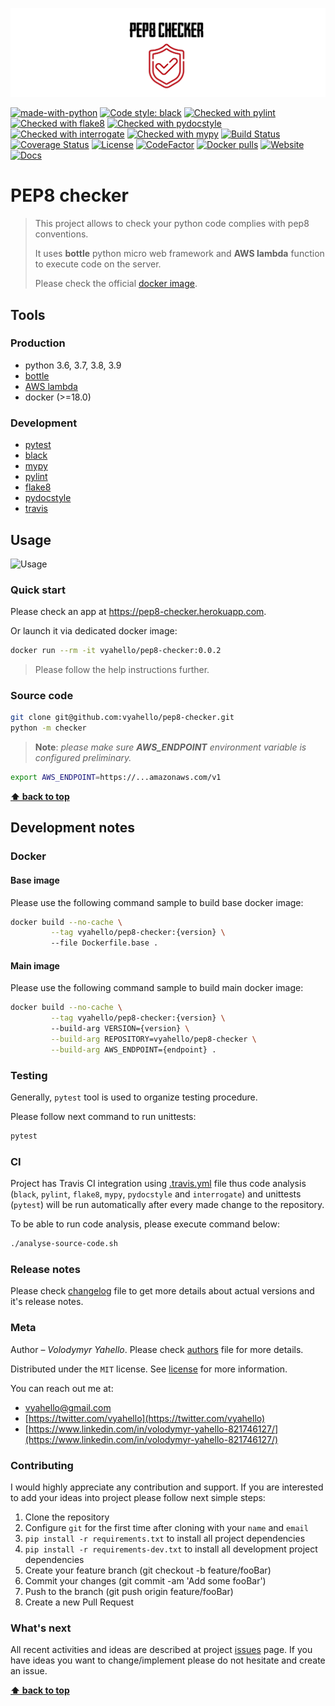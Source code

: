 ![Screenshot](media/logo.png)

[![made-with-python](https://img.shields.io/badge/Made%20with-Python-1f425f.svg)](https://www.python.org/)
[![Code style: black](https://img.shields.io/badge/code%20style-black-000000.svg)](https://github.com/psf/black)
[![Checked with pylint](https://img.shields.io/badge/pylint-checked-blue)](https://www.pylint.org)
[![Checked with flake8](https://img.shields.io/badge/flake8-checked-blue)](http://flake8.pycqa.org/)
[![Checked with pydocstyle](https://img.shields.io/badge/pydocstyle-checked-yellowgreen)](http://www.pydocstyle.org/)
[![Checked with interrogate](https://img.shields.io/badge/interrogate-checked-yellowgreen)](https://interrogate.readthedocs.io/en/latest/)
[![Checked with mypy](http://www.mypy-lang.org/static/mypy_badge.svg)](http://mypy-lang.org/)
[![Build Status](https://travis-ci.org/vyahello/pep8-checker.svg?branch=master)](https://travis-ci.org/vyahello/pep8-checker)
[![Coverage Status](https://coveralls.io/repos/github/vyahello/pep8-checker/badge.svg?branch=master)](https://coveralls.io/github/vyahello/pep8-checker?branch=master)
[![License](https://img.shields.io/badge/license-MIT-green.svg)](LICENSE.md)
[![CodeFactor](https://www.codefactor.io/repository/github/vyahello/pep8-checker/badge)](https://www.codefactor.io/repository/github/vyahello/pep8-checker)
[![Docker pulls](https://img.shields.io/docker/pulls/vyahello/pep8-checker.svg)](https://hub.docker.com/repository/docker/vyahello/pep8-checker)
[![Website](https://img.shields.io/website?url=https%3A%2F%2Fpep8-checker.herokuapp.com)](https://pep8-checker.herokuapp.com)
[![Docs](https://img.shields.io/badge/docs-github-orange)](https://vyahello.github.io/pep8-checker)

# PEP8 checker

> This project allows to check your python code complies with pep8 conventions.
> 
> It uses **bottle** python micro web framework and **AWS lambda** function to execute code on the server.
>
> Please check the official [docker image](https://hub.docker.com/repository/docker/vyahello/pep8-checker).

## Tools

### Production

- python 3.6, 3.7, 3.8, 3.9
- [bottle](https://bottlepy.org/docs/dev/tutorial.html)
- [AWS lambda](https://aws.amazon.com/)
- docker (>=18.0)

### Development

- [pytest](https://pypi.org/project/pytest/)
- [black](https://black.readthedocs.io/en/stable/)
- [mypy](http://mypy.readthedocs.io/en/latest)
- [pylint](https://www.pylint.org/)
- [flake8](http://flake8.pycqa.org/en/latest/)
- [pydocstyle](https://github.com/PyCQA/pydocstyle)
- [travis](https://travis-ci.org/)

## Usage
![Usage](media/demo.gif)

### Quick start
Please check an app at https://pep8-checker.herokuapp.com.

Or launch it via dedicated docker image:
```bash
docker run --rm -it vyahello/pep8-checker:0.0.2
```
> Please follow the help instructions further.

### Source code
```bash
git clone git@github.com:vyahello/pep8-checker.git
python -m checker
```
> **Note**: _please make sure **AWS_ENDPOINT** environment variable is configured preliminary._
```bash
export AWS_ENDPOINT=https://...amazonaws.com/v1
```

**[⬆ back to top](#pep8-checker)**

## Development notes

### Docker 

#### Base image
Please use the following command sample to build base docker image:
```bash
docker build --no-cache \
         --tag vyahello/pep8-checker:{version} \ 
         --file Dockerfile.base .
```

#### Main image
Please use the following command sample to build main docker image:
```bash
docker build --no-cache \
         --tag vyahello/pep8-checker:{version} \ 
         --build-arg VERSION={version} \
         --build-arg REPOSITORY=vyahello/pep8-checker \
         --build-arg AWS_ENDPOINT={endpoint} .
```

### Testing

Generally, `pytest` tool is used to organize testing procedure.

Please follow next command to run unittests:
```bash
pytest
```

### CI

Project has Travis CI integration using [.travis.yml](.travis.yml) file thus code analysis (`black`, `pylint`, `flake8`, `mypy`, `pydocstyle` and `interrogate`) and unittests (`pytest`) will be run automatically after every made change to the repository.

To be able to run code analysis, please execute command below:
```bash
./analyse-source-code.sh
```
### Release notes

Please check [changelog](CHANGELOG.md) file to get more details about actual versions and it's release notes.

### Meta

Author – _Volodymyr Yahello_. Please check [authors](AUTHORS.md) file for more details.

Distributed under the `MIT` license. See [license](LICENSE.md) for more information.

You can reach out me at:
* [vyahello@gmail.com](vyahello@gmail.com)
* [https://twitter.com/vyahello](https://twitter.com/vyahello)
* [https://www.linkedin.com/in/volodymyr-yahello-821746127/](https://www.linkedin.com/in/volodymyr-yahello-821746127/)

### Contributing

I would highly appreciate any contribution and support. If you are interested to add your ideas into project please follow next simple steps:

1. Clone the repository
2. Configure `git` for the first time after cloning with your `name` and `email`
3. `pip install -r requirements.txt` to install all project dependencies
4. `pip install -r requirements-dev.txt` to install all development project dependencies
5. Create your feature branch (git checkout -b feature/fooBar)
6. Commit your changes (git commit -am 'Add some fooBar')
7. Push to the branch (git push origin feature/fooBar)
8. Create a new Pull Request

### What's next

All recent activities and ideas are described at project [issues](https://github.com/vyahello/pep8-checker/issues) page. 
If you have ideas you want to change/implement please do not hesitate and create an issue.

**[⬆ back to top](#pep8-checker)**
